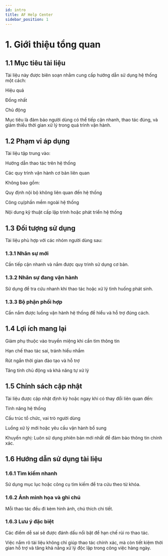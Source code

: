 ```yaml
---
id: intro
title: AF Help Center
sidebar_position: 1
---
```


# 1. Giới thiệu tổng quan
## 1.1 Mục tiêu tài liệu
Tài liệu này được biên soạn nhằm cung cấp hướng dẫn sử dụng hệ thống một cách:

Hiệu quả

Đồng nhất

Chủ động

Mục tiêu là đảm bảo người dùng có thể tiếp cận nhanh, thao tác đúng, và giảm thiểu thời gian xử lý trong quá trình vận hành.

## 1.2 Phạm vi áp dụng
Tài liệu tập trung vào:

Hướng dẫn thao tác trên hệ thống

Các quy trình vận hành cơ bản liên quan

Không bao gồm:

Quy định nội bộ không liên quan đến hệ thống

Công cụ/phần mềm ngoài hệ thống

Nội dung kỹ thuật cấp lập trình hoặc phát triển hệ thống

## 1.3 Đối tượng sử dụng
Tài liệu phù hợp với các nhóm người dùng sau:

### 1.3.1 Nhân sự mới
Cần tiếp cận nhanh và nắm được quy trình sử dụng cơ bản.

### 1.3.2 Nhân sự đang vận hành
Sử dụng để tra cứu nhanh khi thao tác hoặc xử lý tình huống phát sinh.

### 1.3.3 Bộ phận phối hợp
Cần nắm được luồng vận hành hệ thống để hiểu và hỗ trợ đúng cách.

## 1.4 Lợi ích mang lại
Giảm phụ thuộc vào truyền miệng khi cần tìm thông tin

Hạn chế thao tác sai, tránh hiểu nhầm

Rút ngắn thời gian đào tạo và hỗ trợ

Tăng tính chủ động và khả năng tự xử lý

## 1.5 Chính sách cập nhật
Tài liệu được cập nhật định kỳ hoặc ngay khi có thay đổi liên quan đến:

Tính năng hệ thống

Cấu trúc tổ chức, vai trò người dùng

Luồng xử lý mới hoặc yêu cầu vận hành bổ sung

Khuyến nghị: Luôn sử dụng phiên bản mới nhất để đảm bảo thông tin chính xác.

## 1.6 Hướng dẫn sử dụng tài liệu
### 1.6.1 Tìm kiếm nhanh
Sử dụng mục lục hoặc công cụ tìm kiếm để tra cứu theo từ khóa.

### 1.6.2 Ảnh minh họa và ghi chú
Mỗi thao tác đều đi kèm hình ảnh, chú thích chi tiết.

### 1.6.3 Lưu ý đặc biệt
Các điểm dễ sai sẽ được đánh dấu nổi bật để hạn chế rủi ro thao tác.

Việc nắm rõ tài liệu không chỉ giúp thao tác chính xác, mà còn tiết kiệm thời gian hỗ trợ và tăng khả năng xử lý độc lập trong công việc hàng ngày.

